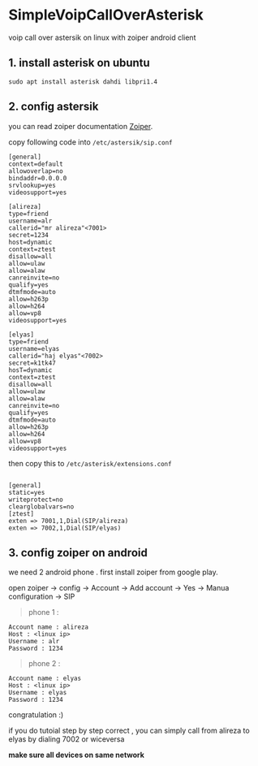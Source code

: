# SimpleVoipCallOverAsterisk
voip call over astersik on linux with zoiper android client

## 1. install asterisk on ubuntu
``` sudo apt install asterisk dahdi libpri1.4 ```



## 2. config astersik 
you can read zoiper documentation  [Zoiper](https://www.zoiper.com/downloads/documentation/How_to_place_video_calls_with_Zoiper3.pdf).




copy following code into ```/etc/astersik/sip.conf```
```
[general]
context=default
allowoverlap=no
bindaddr=0.0.0.0
srvlookup=yes
videosupport=yes

[alireza]
type=friend
username=alr
callerid="mr alireza"<7001>
secret=1234
host=dynamic
context=ztest
disallow=all
allow=ulaw
allow=alaw
canreinvite=no
qualify=yes
dtmfmode=auto
allow=h263p
allow=h264
allow=vp8
videosupport=yes

[elyas]
type=friend
username=elyas
callerid="haj elyas"<7002>
secret=k1tk47
hosT=dynamic
context=ztest
disallow=all
allow=ulaw
allow=alaw
canreinvite=no
qualify=yes
dtmfmode=auto
allow=h263p
allow=h264
allow=vp8
videosupport=yes

```


then copy this to ``` /etc/asterisk/extensions.conf ```




```

[general]
static=yes
writeprotect=no
clearglobalvars=no
[ztest]
exten => 7001,1,Dial(SIP/alireza)  
exten => 7002,1,Dial(SIP/elyas)
```

## 3. config zoiper on android
we need 2 android phone  . first install zoiper from google play.


open zoiper -> config -> Account -> Add account -> Yes -> Manua configuration -> SIP 

>phone 1 : 
```
Account name : alireza
Host : <linux ip>
Username : alr
Password : 1234
```



>phone 2 : 
```
Account name : elyas
Host : <linux ip>
Username : elyas
Password : 1234
```

congratulation :)
 
 if you do tutoial step by step correct , you can simply call from alireza to elyas by dialing 7002 or wiceversa

**make sure all devices on same network**
